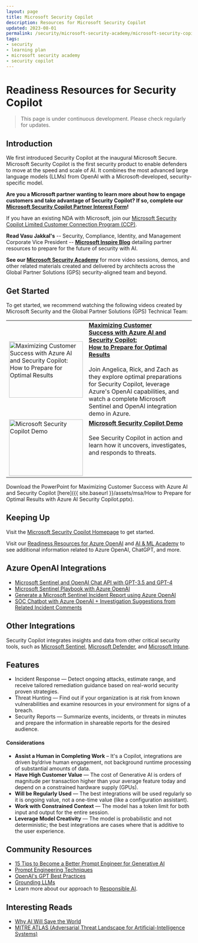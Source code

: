 ```yaml
---
layout: page
title: Microsoft Security Copilot
description: Resources for Microsoft Security Copilot
updated: 2023-08-01
permalink: /security/microsoft-security-academy/microsoft-security-copilot
tags:
- security
- learning plan
- microsoft security academy
- security copilot
---
```


# Readiness Resources for Security Copilot

> This page is under continuous development. Please check regularly for updates.

## Introduction

We first introduced Security Copilot at the inaugural Microsoft Secure. Microsoft Security Copilot is the first security product to enable defenders to move at the speed and scale of AI. It combines the most advanced large language models (LLMs) from OpenAI with a Microsoft-developed, security-specific model.

**Are you a Microsoft partner wanting to learn more about how to engage customers and take advantage of Security Copilot? If so, complete our [Microsoft Security Copilot Partner Interest Form](https://forms.microsoft.com/pages/responsepage.aspx?id=v4j5cvGGr0GRqy180BHbR7GkZxmcvGdGql1aVgLqRR1UNEk0MTVPVjg1VjhPMUJHVTZETlRXSk1RQy4u)!** 

If you have an existing NDA with Microsoft, join our [Microsoft Security Copilot Limited Customer Connection Program (CCP)](https://forms.office.com/pages/responsepage.aspx?id=v4j5cvGGr0GRqy180BHbR_XAVZ7AP_VPg7dX-69WxXdUQ1ZNUUVQOFNZOUtVSzdTNTFCMUEyQkVUQi4u).

**Read Vasu Jakkal's** -- Security, Compliance, Identity, and Management Corporate Vice President -- **[Microsoft Inspire Blog](https://www.microsoft.com/en-us/security/blog/2023/07/18/microsoft-inspire-partner-resources-to-prepare-for-the-future-of-security-with-ai/)** detailing partner resources to prepare for the future of security with AI.

**See our [Microsoft Security Academy](/PartnerResources/skilling/microsoft-security-academy)** for more video sessions, demos, and other related materials created and delivered by architects across the Global Partner Solutions (GPS) security-aligned team and beyond.

## Get Started

To get started, we recommend watching the following videos created by Microsoft Security and the Global Partner Solutions (GPS) Technical Team:

<table>
  <tr>
    <td><a href="https://youtu.be/jzgrD4nvTXE"><img src="https://github.com/ZacharyRiffle/PartnerResources/blob/main/assets/msa/Microsoft%20Security%20Copilot.png?raw=true" alt="Maximizing Customer Success with Azure AI and Security Copilot: How to Prepare for Optimal Results" width="200" height="153"></a></td>
    <td><a href="https://youtu.be/jzgrD4nvTXE"><b>Maximizing Customer Success with Azure AI and Security Copilot: How to Prepare for Optimal Results</b></a><br><br>Join Angelica, Rick, and Zach as they explore optimal preparations for Security Copilot, leverage Azure's OpenAI capabilities, and watch a complete Microsoft Sentinel and OpenAI integration demo in Azure.</td>
  </tr>
  <tr style="vertical-align:top">
   <td><a href="https://youtu.be/g1HoXNoP3V0"><img src="https://i0.wp.com/9to5mac.com/wp-content/uploads/sites/6/2023/03/microsoft-security-copilot-gpt-4.jpg?resize=1200%2C628&quality=82&strip=all&ssl=1" alt="Microsoft Security Copilot Demo" width="200" height="153"></a></td>
    <td><a href="https://youtu.be/g1HoXNoP3V0"><b>Microsoft Security Copilot Demo</b></a><br><br>See Security Copilot in action and learn how it uncovers, investigates, and responds to threats.</td>
  </tr>
</table>

Download the PowerPoint for Maximizing Customer Success with Azure AI and Security Copilot [here]({{ site.baseurl }}/assets/msa/How to Prepare for Optimal Results with Azure AI Security Copilot.pptx).

## Keeping Up

Visit the [Microsoft Security Copilot Homepage](https://www.microsoft.com/en-us/security/business/ai-machine-learning/microsoft-security-copilot) to get started.

Visit our [Readiness Resources for Azure OpenAI](https://microsoft.github.io/PartnerResources/azure/data-analytics-ai/openai) and [AI & ML Academy](https://microsoft.github.io/PartnerResources/skilling/ai-ml-academy) to see additional information related to Azure OpenAI, ChatGPT, and more.


## Azure OpenAI Integrations

* [Microsoft Sentinel and OpenAI Chat API with GPT-3.5 and GPT-4](https://myfabersecurity.com/2023/04/04/sentinel-and-openai-chat-api-with-gpt-3-5-turbo-and-gpt-4/)
* [Microsoft Sentinel Playbook with Azure OpenAI](https://myfabersecurity.com/2023/05/21/sentinel-playbook-and-azure-openai/)
* [Generate a Microsoft Sentinel Incident Report using Azure OpenAI](https://myfabersecurity.com/2023/06/03/sentinel-incident-report-using-azure-openai/)
* [SOC Chatbot with Azure OpenAI + Investigation Suggestions from Related Incident Comments](https://myfabersecurity.com/2023/06/20/investigation-suggestions-from-related-incident-comments-a-soc-chatbot-with-azure-openai/)


## Other Integrations

Security Copilot integrates insights and data from other critical security tools, such as [Microsoft Sentinel](https://www.microsoft.com/en-us/security/business/siem-and-xdr/microsoft-sentinel), [Microsoft Defender](https://www.microsoft.com/en-us/security/business/microsoft-defender), and [Microsoft Intune](https://www.microsoft.com/en-us/security/business/microsoft-Intune).


## Features

* Incident Response — Detect ongoing attacks, estimate range, and receive tailored remediation guidance based on real-world security proven strategies.
* Threat Hunting — Find out if your organization is at risk from known vulnerabilities and examine resources in your environment for signs of a breach.
* Security Reports — Summarize events, incidents, or threats in minutes and prepare the information in shareable reports for the desired audience.


#### Considerations

* **Assist a Human in Completing Work** – It's a Copilot, integrations are driven by/drive human engagement, not background runtime processing of substantial amounts of data.
* **Have High Customer Value** — The cost of Generative AI is orders of magnitude per transaction higher than your average feature today and depend on a constrained hardware supply (GPUs).
* **Will be Regularly Used** — The best integrations will be used regularly so it is ongoing value, not a one-time value (like a configuration assistant).
* **Work with Constrained Context** — The model has a token limit for both input and output for the entire session.
* **Leverage Model Creativity** — The model is probabilistic and not deterministic; the best integrations are cases where that is additive to the user experience.


## Community Resources

* [15 Tips to Become a Better Prompt Engineer for Generative AI](https://techcommunity.microsoft.com/t5/azure-ai-services-blog/15-tips-to-become-a-better-prompt-engineer-for-generative-ai/ba-p/3882935?utm_source=substack&utm_medium=email)
* [Prompt Engineering Techniques](https://learn.microsoft.com/en-us/azure/cognitive-services/openai/concepts/advanced-prompt-engineering?pivots=programming-language-chat-completions)
* [OpenAI's GPT Best Practices](https://platform.openai.com/docs/guides/gpt-best-practices)
* [Grounding LLMs](https://techcommunity.microsoft.com/t5/fasttrack-for-azure/grounding-llms/ba-p/3843857)
* Learn more about our approach to [Responsible AI](https://www.microsoft.com/en-us/ai/responsible-ai?activetab=pivot1%3aprimaryr6).


## Interesting Reads

* [Why AI Will Save the World](https://a16z.com/2023/06/06/ai-will-save-the-world/?utm_source=substack&amp;utm_medium=email)
* [MITRE ATLAS (Adversarial Threat Landscape for Artificial-Intelligence Systems)](https://atlas.mitre.org/?utm_source=substack&utm_medium=email)
